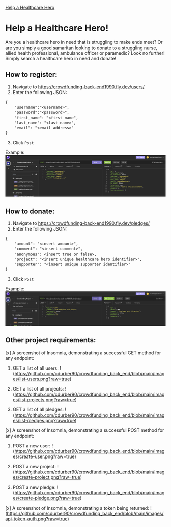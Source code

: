 [Help a Healthcare Hero](https://crowdfunding-back-end1990.fly.dev/projects/)

# Help a Healthcare Hero!

Are you a healthcare hero in need that is struggling to make ends meet? Or are you simply a good samaritan looking to donate to a struggling nurse, allied health professional, ambulance officer or paramedic? Look no further! Simply search a healthcare hero in need and donate!

## How to register:
1. Navigate to https://crowdfunding-back-end1990.fly.dev/users/
2. Enter the following JSON:

```
{
	"username":"<username>",
	"password":"<password>",
	"first_name": "<first name",
	"last_name": "<last name>",
	"email": "<email address>"
}
```
3. Click `Post`

Example:
![Example of creating a new user](https://github.com/cdurber90/crowdfunding_back_end/blob/main/images/create-user.png?raw=true)

## How to donate:
1. Navigate to https://crowdfunding-back-end1990.fly.dev/pledges/
2. Enter the following JSON:

```
{
	"amount": "<insert amount>",
	"comment": "<insert comment>",
	"anonymous": <insert true or false>,
	"project": "<insert unique healthcare hero identifier>",
	"supporter": "<insert unique supporter identifier>"
}
```

3. Click `Post`

Example:
![Example of creating a new pledge](https://github.com/cdurber90/crowdfunding_back_end/blob/main/images/create-pledge.png?raw=true)

## Other project requirements:

[x] A screenshot of Insomnia, demonstrating a successful GET method for any endpoint:

1. GET a list of all users:
!(https://github.com/cdurber90/crowdfunding_back_end/blob/main/images/list-users.png?raw=true)

2. GET a list of all projects:
!(https://github.com/cdurber90/crowdfunding_back_end/blob/main/images/list-projects.png?raw=true)

3. GET a list of all pledges:
!(https://github.com/cdurber90/crowdfunding_back_end/blob/main/images/list-pledges.png?raw=true)

[x] A screenshot of Insomnia, demonstrating a successful POST method for any endpoint:

1. POST a new user:
!(https://github.com/cdurber90/crowdfunding_back_end/blob/main/images/create-user.png?raw=true)

2. POST a new project:
!(https://github.com/cdurber90/crowdfunding_back_end/blob/main/images/create-project.png?raw=true)

3. POST a new pledge:
!(https://github.com/cdurber90/crowdfunding_back_end/blob/main/images/create-pledge.png?raw=true)

[x] A screenshot of Insomnia, demonstrating a token being returned:
!(https://github.com/cdurber90/crowdfunding_back_end/blob/main/images/api-token-auth.png?raw=true)



